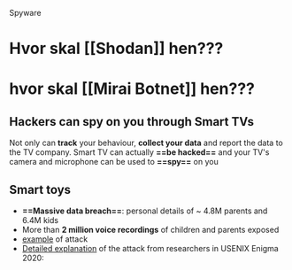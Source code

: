 Spyware
# Hvor skal [[Shodan]] hen???
# hvor skal [[Mirai Botnet]] hen???


## Hackers can spy on you through Smart TVs
Not only can **track** your behaviour, **collect your data** and report the data to the TV company. Smart TV can actually **==be hacked==** and your TV's camera and microphone can be used to **==spy==** on you

## Smart toys
- **==Massive data breach==**: personal details of ~ 4.8M parents and 6.4M kids 
- More than **2 million voice recordings** of children and parents exposed
- [example](https://www.youtube.com/watch?v=piUgbZEsMmA&t=51s) of attack
- [Detailed explanation](https://www.youtube.com/watch?v=P-BGB9y6les&t=304s) of the attack from researchers in USENIX Enigma 2020:

